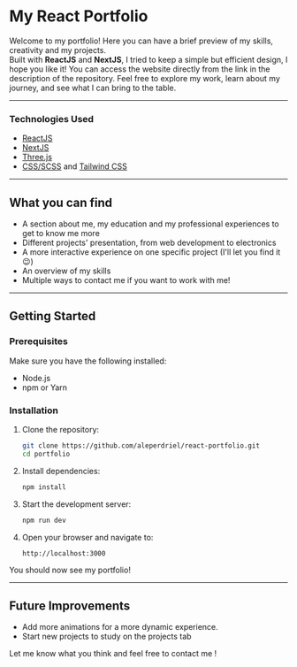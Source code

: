 # My React Portfolio  

Welcome to my portfolio! Here you can have a brief preview of my skills, creativity and my projects.<br> Built with **ReactJS** and **NextJS**, I tried to keep a simple but efficient design, I hope you like it! You can access the website directly from the link in the description of the repository. Feel free to explore my work, learn about my journey, and see what I can bring to the table.

---

### Technologies Used  
- [ReactJS](https://reactjs.org/)  
- [NextJS](https://nextjs.org/)  
- [Three.js](https://threejs.org/)  
- [CSS/SCSS](https://sass-lang.com/) and [Tailwind CSS](https://tailwindcss.com/)  

---


## What you can find  
- A section about me, my education and my professional experiences to get to know me more
- Different projects' presentation, from web development to electronics
- A more interactive experience on one specific project (I'll let you find it :wink:)
- An overview of my skills
- Multiple ways to contact me if you want to work with me!


---

## Getting Started  

### Prerequisites  
Make sure you have the following installed:  
- Node.js  
- npm or Yarn  

### Installation  
1. Clone the repository:  
   ```bash  
   git clone https://github.com/aleperdriel/react-portfolio.git  
   cd portfolio  
   ```  

2. Install dependencies:  
   ```bash  
   npm install  
   ```  

3. Start the development server:  
   ```bash  
   npm run dev  
   ```  

4. Open your browser and navigate to:  
   ```  
   http://localhost:3000  
   ```  
You should now see my portfolio!


---



## Future Improvements  

- Add more  animations for a more dynamic experience.  
- Start new projects to study on the projects tab  



Let me know what you think and feel free to contact me !

